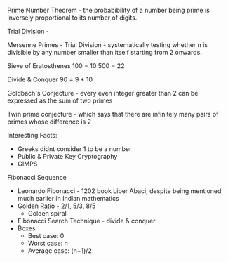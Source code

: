 Prime Number Theorem - the probabibility of a number being prime is inversely proportional
to its number of digits.

Trial Division -

Mersenne Primes -
Trial Division - systematically testing whether n is divisible by any number smaller than itself
starting from 2 onwards.

Sieve of Eratosthenes
  100 = 10
  500 = 22

Divide & Conquer
  90 = 9 * 10

Goldbach's Conjecture - every even integer greater than 2 can be expressed as the sum of two primes

Twin prime conjecture - which says that there are infinitely many pairs of primes whose difference is 2

Interesting Facts:
  - Greeks didnt consider 1 to be a number
  - Public & Private Key Cryptography
  - GIMPS

Fibonacci Sequence
  - Leonardo Fibonacci - 1202 book Liber Abaci, despite being mentioned much earlier in Indian
    mathematics
  - Golden Ratio - 2/1, 5/3, 8/5
    - Golden spiral
  - Fibonacci Search Technique - divide & conquer
  - Boxes
    - Best case: 0
    - Worst case: n
    - Average case: (n+1)/2

